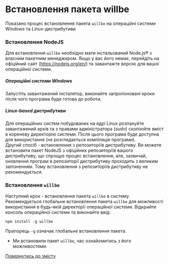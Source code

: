 # Встановлення пакета willbe

Показано процес встановлення пакета `willbe` на операційні системи _Windows_ та _Linux_-дистрибутиви

### Встановлення NodeJS
Для встановлення `willbe` необхідно мати інстальований Node.js® з власним пакетним менеджером. Якщо у вас його немає, перейдіть на офіційний сайт (<https://nodejs.org/en/>) та завантажте версію для вашої операційної системи.
##### Операційні системи _Windows_
Запустіть завантажений інсталятор, виконайте запропоновані кроки після чого програма буде готова до роботи.
##### _Linux-based_ дистрибутиви
Для операційних систем побудованих на ядрі Linux розпакуйте завантажений архів та з правами адміністратора (_sudo_) скопіюйте вміст в кореневу директорію системи. Після цього програма буде доступна для використання (не розглядається компіляція програми).  
Другий спосіб - встановлення з репозиторіїв дистрибутиву. Ви можете встановити пакет NodeJS з офіційних репозиторіїв вашого дистрибутиву, що спрощує процес встановлення, але, зазвичай, оновлення програм в репозиторії дистрибутиву проходить з великим запізненням. Тому встановлення з репозиторіїв дистрибутиву не рекомендується.  

### Встановлення `willbe`
Наступний крок - встановлення пакета `willbe` в систему.  
Рекомендується глобальне встановлення пакета `willbe` для можливості використання в будь-якій директорії операційної системи.
Відкрийте консоль операційної системи та виконайте ввід:

```
npm install -g willbe

```

Прапорець `-g` означає глобальне встановлення пакета.  

- Ми встановили пакет `willbe`, час ознайомитись з його можливостями.

[Повернутись до змісту](../README.md#manuals)
